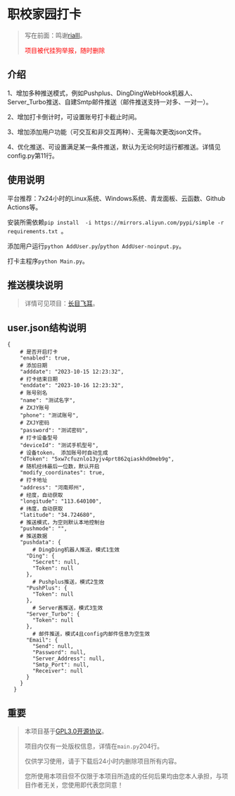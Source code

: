 # 职校家园打卡

> 写在前面：鸣谢[rialll](https://github.com/rialll)。
> 
><font color="red">项目被代挂狗举报，随时删除</font>

## 介绍
1、增加多种推送模式，例如Pushplus、DingDingWebHook机器人、Server_Turbo推送、自建Smtp邮件推送（邮件推送支持一对多、一对一）。

2、增加打卡倒计时，可设置账号打卡截止时间。

3、增加添加用户功能（可交互和非交互两种）、无需每次更改json文件。

4、优化推送、可设置满足某一条件推送，默认为无论何时运行都推送。详情见config.py第11行。

## 使用说明

平台推荐：7x24小时的Linux系统、Windows系统、青龙面板、云函数、Github Actions等。

安装所需依赖```pip install  -i https://mirrors.aliyun.com/pypi/simple -r requirements.txt ```。

添加用户运行`python AddUser.py`/`python AddUser-noinput.py`。

打卡主程序`python Main.py`。

## 推送模块说明

>详情可见项目：[长目飞耳](https://github.com/zycn0910/Message-Push)。



## user.json结构说明

```
{
    # 是否开启打卡
    "enabled": true,
    # 添加日期
    "adddate": "2023-10-15 12:23:32",
    # 打卡结束日期
    "enddate": "2023-10-16 12:23:32",
    # 账号别名
    "name": "测试名字",
    # ZXJY账号
    "phone": "测试账号",
    # ZXJY密码
    "password": "测试密码",
    # 打卡设备型号
    "deviceId": "测试手机型号",
    # 设备token， 添加账号时自动生成
    "dToken": "5xw7cfuznlo13yjv4prt862qiaskhd0meb9g",
    # 随机经纬最后一位数，默认开启
    "modify_coordinates": true,
    # 打卡地址
    "address": "河南郑州",
    # 经度，自动获取
    "longitude": "113.640100",
    # 纬度，自动获取
    "latitude": "34.724680",
    # 推送模式，为空则默认本地控制台
    "pushmode": "",
    # 推送数据
    "pushdata": {
        # DingDing机器人推送，模式1生效
      "Ding": {
        "Secret": null,
        "Token": null
      },
        # Pushplus推送，模式2生效
      "PushPlus": {
        "Token": null
      },
        # Server酱推送，模式3生效
      "Server_Turbo": {
        "Token": null
      },
        # 邮件推送，模式4且config内邮件信息为空生效
      "Email": {
        "Send": null,
        "Password": null,
        "Server_Address": null,
        "Smtp_Port": null,
        "Receiver": null
      }
    }
  }
```

## 重要

>本项目基于[GPL3.0开源协议](/GNU%20General%20Public%20License%20v3.0.html)。
> 
> 项目内仅有一处版权信息，详情在`main.py`204行。
> 
> 仅供学习使用，请于下载后24小时内删除项目所有内容。
> 
> 您所使用本项目但不仅限于本项目所造成的任何后果均由您本人承担，与项目作者无关，您使用即代表您同意！

